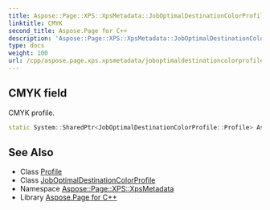 ```yaml
---
title: Aspose::Page::XPS::XpsMetadata::JobOptimalDestinationColorProfile::Profile::CMYK field
linktitle: CMYK
second_title: Aspose.Page for C++
description: 'Aspose::Page::XPS::XpsMetadata::JobOptimalDestinationColorProfile::Profile::CMYK field. CMYK profile in C++.'
type: docs
weight: 100
url: /cpp/aspose.page.xps.xpsmetadata/joboptimaldestinationcolorprofile/profile/cmyk/
---
```

## CMYK field


CMYK profile.

```cpp
static System::SharedPtr<JobOptimalDestinationColorProfile::Profile> Aspose::Page::XPS::XpsMetadata::JobOptimalDestinationColorProfile::Profile::CMYK
```

## See Also

* Class [Profile](../)
* Class [JobOptimalDestinationColorProfile](../../)
* Namespace [Aspose::Page::XPS::XpsMetadata](../../../)
* Library [Aspose.Page for C++](../../../../)
